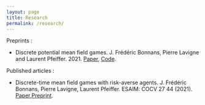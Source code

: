 ```yaml
---
layout: page
title: Research
permalink: /research/
---
```

Preprints :

* Discrete potential mean field games. J. Frédéric Bonnans, Pierre Lavigne and Laurent Pfeiffer. 2021. [Paper](https://arxiv.org/abs/2106.07463), [Code](https://lavignepierre.github.io/Potential-MFG/Introduction.html).

Published articles :

* Discrete-time mean field games with risk-averse agents.
J.  Frédéric Bonnans, Pierre  Lavigne, Laurent  Pfeiffer.
ESAIM: COCV 27 44 (2021). [Paper](https://www.esaim-cocv.org/articles/cocv/abs/2021/02/cocv200105/cocv200105.html),[Preprint](https://arxiv.org/abs/2005.02232).
